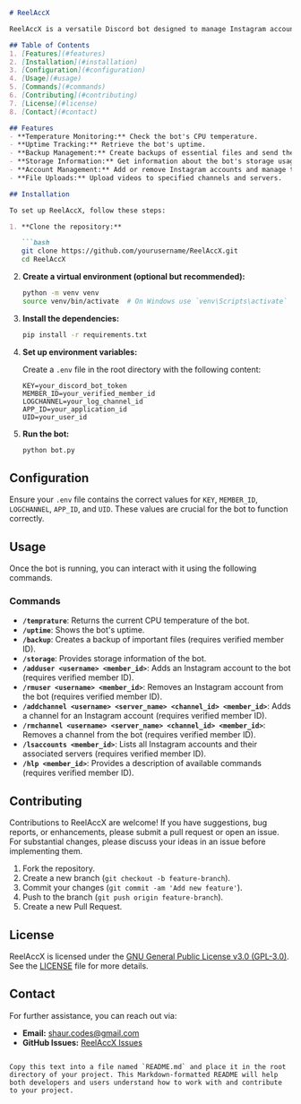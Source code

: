 ```markdown
# ReelAccX

ReelAccX is a versatile Discord bot designed to manage Instagram accounts and automate interactions with various servers. It allows you to add and remove Instagram accounts, manage channels, and back up important files, among other functionalities.

## Table of Contents
1. [Features](#features)
2. [Installation](#installation)
3. [Configuration](#configuration)
4. [Usage](#usage)
5. [Commands](#commands)
6. [Contributing](#contributing)
7. [License](#license)
8. [Contact](#contact)

## Features
- **Temperature Monitoring:** Check the bot's CPU temperature.
- **Uptime Tracking:** Retrieve the bot's uptime.
- **Backup Management:** Create backups of essential files and send them to a designated user.
- **Storage Information:** Get information about the bot's storage usage.
- **Account Management:** Add or remove Instagram accounts and manage their associated servers and channels.
- **File Uploads:** Upload videos to specified channels and servers.

## Installation

To set up ReelAccX, follow these steps:

1. **Clone the repository:**

   ```bash
   git clone https://github.com/yourusername/ReelAccX.git
   cd ReelAccX
   ```

2. **Create a virtual environment (optional but recommended):**

   ```bash
   python -m venv venv
   source venv/bin/activate  # On Windows use `venv\Scripts\activate`
   ```

3. **Install the dependencies:**

   ```bash
   pip install -r requirements.txt
   ```

4. **Set up environment variables:**

   Create a `.env` file in the root directory with the following content:

   ```
   KEY=your_discord_bot_token
   MEMBER_ID=your_verified_member_id
   LOGCHANNEL=your_log_channel_id
   APP_ID=your_application_id
   UID=your_user_id
   ```

5. **Run the bot:**

   ```bash
   python bot.py
   ```

## Configuration

Ensure your `.env` file contains the correct values for `KEY`, `MEMBER_ID`, `LOGCHANNEL`, `APP_ID`, and `UID`. These values are crucial for the bot to function correctly.

## Usage

Once the bot is running, you can interact with it using the following commands. 

### Commands

- **`/temprature`**: Returns the current CPU temperature of the bot.
- **`/uptime`**: Shows the bot's uptime.
- **`/backup`**: Creates a backup of important files (requires verified member ID).
- **`/storage`**: Provides storage information of the bot.
- **`/adduser <username> <member_id>`**: Adds an Instagram account to the bot (requires verified member ID).
- **`/rmuser <username> <member_id>`**: Removes an Instagram account from the bot (requires verified member ID).
- **`/addchannel <username> <server_name> <channel_id> <member_id>`**: Adds a channel for an Instagram account (requires verified member ID).
- **`/rmchannel <username> <server_name> <channel_id> <member_id>`**: Removes a channel from the bot (requires verified member ID).
- **`/lsaccounts <member_id>`**: Lists all Instagram accounts and their associated servers (requires verified member ID).
- **`/hlp <member_id>`**: Provides a description of available commands (requires verified member ID).

## Contributing

Contributions to ReelAccX are welcome! If you have suggestions, bug reports, or enhancements, please submit a pull request or open an issue. For substantial changes, please discuss your ideas in an issue before implementing them.

1. Fork the repository.
2. Create a new branch (`git checkout -b feature-branch`).
3. Commit your changes (`git commit -am 'Add new feature'`).
4. Push to the branch (`git push origin feature-branch`).
5. Create a new Pull Request.

## License

ReelAccX is licensed under the [GNU General Public License v3.0 (GPL-3.0)](https://opensource.org/licenses/GPL-3.0). See the [LICENSE](LICENSE) file for more details.

## Contact

For further assistance, you can reach out via:

- **Email:** shaur.codes@gmail.com
- **GitHub Issues:** [ReelAccX Issues](https://github.com/shaur-codes/reelaccx/issues)
```

Copy this text into a file named `README.md` and place it in the root directory of your project. This Markdown-formatted README will help both developers and users understand how to work with and contribute to your project.
